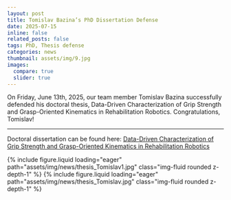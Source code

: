 ```yaml
---
layout: post
title: Tomislav Bazina’s PhD Dissertation Defense
date: 2025-07-15
inline: false
related_posts: false
tags: PhD, Thesis defense
categories: news
thumbnail: assets/img/9.jpg
images:
  compare: true
  slider: true
---
```


On Friday, June 13th, 2025, our team member Tomislav Bazina successfully defended his doctoral thesis, Data-Driven Characterization of Grip Strength and Grasp-Oriented Kinematics in Rehabilitation Robotics. Congratulations, Tomislav!

---

Doctoral dissertation can be found here: <a href="https://riteh.uniri.hr/wp-content/uploads/Doktorski-rad-4.pdf">Data-Driven Characterization of Grip Strength and Grasp-Oriented Kinematics in Rehabilitation Robotics</a>

<swiper-container keyboard="true" navigation="true" pagination="true" pagination-clickable="true" pagination-dynamic-bullets="true" rewind="true">
  <swiper-slide>{% include figure.liquid loading="eager" path="assets/img/news/thesis_Tomislav1.jpg" class="img-fluid rounded z-depth-1" %}</swiper-slide>
  <swiper-slide>{% include figure.liquid loading="eager" path="assets/img/news/thesis_Tomislav.jpg" class="img-fluid rounded z-depth-1" %}</swiper-slide>
</swiper-container>
